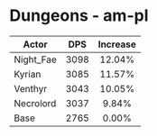 # Dungeons - am-pl
| Actor | DPS | Increase |
|---|:---:|:---:|
|Night_Fae|3098|12.04%|
|Kyrian|3085|11.57%|
|Venthyr|3043|10.05%|
|Necrolord|3037|9.84%|
|Base|2765|0.00%|
